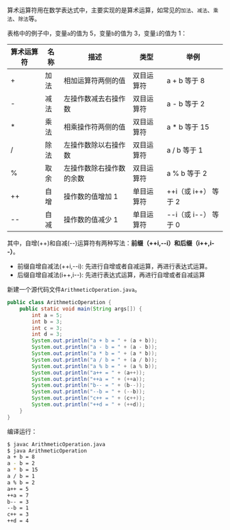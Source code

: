算术运算符用在数学表达式中，主要实现的是算术运算，如常见的`加法`、`减法`、`乘法`、`除法`等。

表格中的例子中，变量`a`的值为 5，变量`b`的值为 3，变量`i`的值为 1：

| 算术运算符 | 名称 | 描述                     | 类型       | 举例                 |
| ---------- | ---- | ------------------------ | ---------- | -------------------- |
| +          | 加法 | 相加运算符两侧的值       | 双目运算符 | a + b 等于 8         |
| -          | 减法 | 左操作数减去右操作数     | 双目运算符 | a - b 等于 2         |
| *          | 乘法 | 相乘操作符两侧的值       | 双目运算符 | a * b 等于 15        |
| /          | 除法 | 左操作数除以右操作数     | 双目运算符 | a / b 等于 1         |
| %          | 取余 | 左操作数除右操作数的余数 | 双目运算符 | a % b 等于 2         |
| ++         | 自增 | 操作数的值增加 1         | 单目运算符 | ++i（或 i++） 等于 2 |
| --         | 自减 | 操作数的值减少 1         | 单目运算符 | --i（或 i--） 等于 0 |

其中，自增(++)和自减(--)运算符有两种写法：**前缀（++i,--i）**和**后缀（i++,i--）**。

- 前缀自增自减法(++i,--i): 先进行自增或者自减运算，再进行表达式运算。
- 后缀自增自减法(i++,i--): 先进行表达式运算，再进行自增或者自减运算

新建一个源代码文件`ArithmeticOperation.java`。

```java
public class ArithmeticOperation {
    public static void main(String args[]) {
        int a = 5;
        int b = 3;
        int c = 3;
        int d = 3;
        System.out.println("a + b = " + (a + b));
        System.out.println("a - b = " + (a - b));
        System.out.println("a * b = " + (a * b));
        System.out.println("a / b = " + (a / b));
        System.out.println("a % b = " + (a % b));
        System.out.println("a++ = " + (a++));
        System.out.println("++a = " + (++a));
        System.out.println("b-- = " + (b--));
        System.out.println("--b = " + (--b));
        System.out.println("c++ = " + (c++));
        System.out.println("++d = " + (++d));
    }
}
```

编译运行：

```bash
$ javac ArithmeticOperation.java
$ java ArithmeticOperation
a + b = 8
a - b = 2
a * b = 15
a / b = 1
a % b = 2
a++ = 5
++a = 7
b-- = 3
--b = 1
c++ = 3
++d = 4
```


